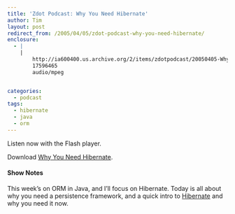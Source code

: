 ```yaml
---
title: 'Zdot Podcast: Why You Need Hibernate'
author: Tim
layout: post
redirect_from: /2005/04/05/zdot-podcast-why-you-need-hibernate/
enclosure:
  - |
    |
        http://ia600400.us.archive.org/2/items/zdotpodcast/20050405-WhyYouNeedHibernate.mp3
        17596465
        audio/mpeg


categories:
  - podcast
tags:
  - hibernate
  - java
  - orm
---
```

Listen now with the Flash player.


Download [Why You Need Hibernate][1].

#### Show Notes

This week&#8217;s on ORM in Java, and I&#8217;ll focus on Hibernate. Today is all about why you need a persistence framework, and a quick intro to [Hibernate][2] and why you need it now.

 [1]: http://ia600400.us.archive.org/2/items/zdotpodcast/20050405-WhyYouNeedHibernate.mp3
 [2]: http://hibernate.org
